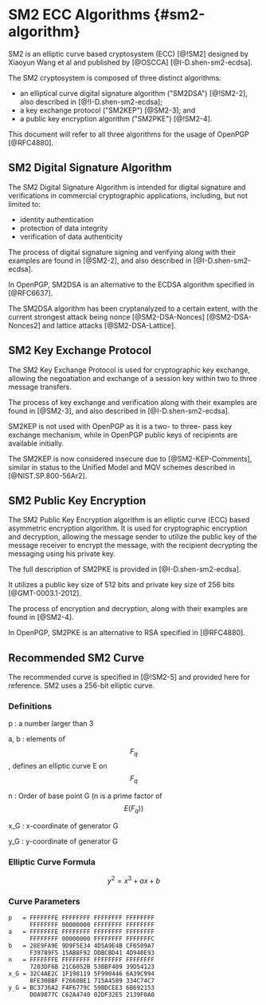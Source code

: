 # SM2 ECC Algorithms {#sm2-algorithm}

SM2 is an elliptic curve based cryptosystem (ECC) [@!SM2] designed by
Xiaoyun Wang et al and published by [@OSCCA] [@I-D.shen-sm2-ecdsa].

The SM2 cryptosystem is composed of three distinct algorithms:

* an elliptical curve digital signature algorithm ("SM2DSA") [@!SM2-2], also
  described in [@!I-D.shen-sm2-ecdsa];
* a key exchange protocol ("SM2KEP") [@SM2-3]; and
* a public key encryption algorithm ("SM2PKE") [@!SM2-4].

This document will refer to all three algorithms for the usage of
OpenPGP [@RFC4880].

## SM2 Digital Signature Algorithm

The SM2 Digital Signature Algorithm is intended for digital signature
and verifications in commercial cryptographic applications, including,
but not limited to:

* identity authentication
* protection of data integrity
* verification of data authenticity

The process of digital signature signing and verifying along with their
examples are found in [@SM2-2], and also described in [@I-D.shen-sm2-ecdsa].

In OpenPGP, SM2DSA is an alternative to the ECDSA algorithm specified in
[@RFC6637].

The SM2DSA algorithm has been cryptanalyzed to a certain extent, with the
current strongest attack being nonce [@SM2-DSA-Nonces] [@SM2-DSA-Nonces2]
and lattice attacks [@SM2-DSA-Lattice].


## SM2 Key Exchange Protocol

The SM2 Key Exchange Protocol is used for cryptographic key exchange,
allowing the negoatiation and exchange of a session key within two to
three message transfers.

The process of key exchange and verification along with their examples
are found in [@SM2-3], and also described in [@I-D.shen-sm2-ecdsa].

SM2KEP is not used with OpenPGP as it is a two- to three- pass key
exchange mechanism, while in OpenPGP public keys of recipients are
available initially.

The SM2KEP is now considered insecure due to [@SM2-KEP-Comments], similar
in status to the Unified Model and MQV schemes described in [@NIST.SP.800-56Ar2].


## SM2 Public Key Encryption

The SM2 Public Key Encryption algorithm is an elliptic curve
(ECC) based asymmetric encryption algorithm. It is used for
cryptographic encryption and decryption, allowing the message sender to
utilize the public key of the message receiver to encrypt the message,
with the recipient decrypting the messaging using his private key.

The full description of SM2PKE is provided in [@I-D.shen-sm2-ecdsa].

It utilizes a public key size of 512 bits and private key size of 256
bits [@GMT-0003.1-2012].

The process of encryption and decryption, along with their examples are
found in [@SM2-4].

In OpenPGP, SM2PKE is an alternative to RSA specified in [@RFC4880].


## Recommended SM2 Curve

The recommended curve is specified in [@!SM2-5] and provided here for reference.
SM2 uses a 256-bit elliptic curve.

### Definitions

p
: a number larger than 3

a, b
: elements of $$F_q$$, defines an elliptic curve E on $$F_q$$

n
: Order of base point G (n is a prime factor of $$E(F_q))$$

x\_G
: x-coordinate of generator G

y\_G
: y-coordinate of generator G

### Elliptic Curve Formula

$$
y^2 = x^3 + ax + b
$$

### Curve Parameters

```
p   = FFFFFFFE FFFFFFFF FFFFFFFF FFFFFFFF
      FFFFFFFF 00000000 FFFFFFFF FFFFFFFF
a   = FFFFFFFE FFFFFFFF FFFFFFFF FFFFFFFF
      FFFFFFFF 00000000 FFFFFFFF FFFFFFFC
b   = 28E9FA9E 9D9F5E34 4D5A9E4B CF6509A7
      F39789F5 15AB8F92 DDBCBD41 4D940E93
n   = FFFFFFFE FFFFFFFF FFFFFFFF FFFFFFFF
      7203DF6B 21C6052B 53BBF409 39D54123
x_G = 32C4AE2C 1F198119 5F990446 6A39C994
      8FE30BBF F2660BE1 715A4589 334C74C7
y_G = BC3736A2 F4F6779C 59BDCEE3 6B692153
      D0A9877C C62A4740 02DF32E5 2139F0A0
```
